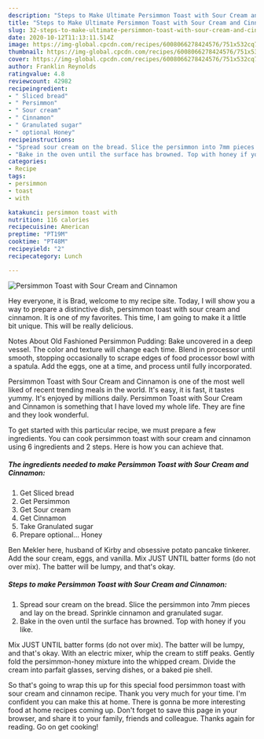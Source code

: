 ```yaml
---
description: "Steps to Make Ultimate Persimmon Toast with Sour Cream and Cinnamon"
title: "Steps to Make Ultimate Persimmon Toast with Sour Cream and Cinnamon"
slug: 32-steps-to-make-ultimate-persimmon-toast-with-sour-cream-and-cinnamon
date: 2020-10-12T11:13:11.514Z
image: https://img-global.cpcdn.com/recipes/6008066278424576/751x532cq70/persimmon-toast-with-sour-cream-and-cinnamon-recipe-main-photo.jpg
thumbnail: https://img-global.cpcdn.com/recipes/6008066278424576/751x532cq70/persimmon-toast-with-sour-cream-and-cinnamon-recipe-main-photo.jpg
cover: https://img-global.cpcdn.com/recipes/6008066278424576/751x532cq70/persimmon-toast-with-sour-cream-and-cinnamon-recipe-main-photo.jpg
author: Franklin Reynolds
ratingvalue: 4.8
reviewcount: 42982
recipeingredient:
- " Sliced bread"
- " Persimmon"
- " Sour cream"
- " Cinnamon"
- " Granulated sugar"
- " optional Honey"
recipeinstructions:
- "Spread sour cream on the bread. Slice the persimmon into 7mm pieces and lay on the bread. Sprinkle cinnamon and granulated sugar."
- "Bake in the oven until the surface has browned. Top with honey if you like."
categories:
- Recipe
tags:
- persimmon
- toast
- with

katakunci: persimmon toast with 
nutrition: 116 calories
recipecuisine: American
preptime: "PT19M"
cooktime: "PT48M"
recipeyield: "2"
recipecategory: Lunch

---
```



![Persimmon Toast with Sour Cream and Cinnamon](https://img-global.cpcdn.com/recipes/6008066278424576/751x532cq70/persimmon-toast-with-sour-cream-and-cinnamon-recipe-main-photo.jpg)

Hey everyone, it is Brad, welcome to my recipe site. Today, I will show you a way to prepare a distinctive dish, persimmon toast with sour cream and cinnamon. It is one of my favorites. This time, I am going to make it a little bit unique. This will be really delicious.

Notes About Old Fashioned Persimmon Pudding: Bake uncovered in a deep vessel. The color and texture will change each time. Blend in processor until smooth, stopping occasionally to scrape edges of food processor bowl with a spatula. Add the eggs, one at a time, and process until fully incorporated.

Persimmon Toast with Sour Cream and Cinnamon is one of the most well liked of recent trending meals in the world. It's easy, it is fast, it tastes yummy. It's enjoyed by millions daily. Persimmon Toast with Sour Cream and Cinnamon is something that I have loved my whole life. They are fine and they look wonderful.


To get started with this particular recipe, we must prepare a few ingredients. You can cook persimmon toast with sour cream and cinnamon using 6 ingredients and 2 steps. Here is how you can achieve that.

<!--inarticleads1-->

##### The ingredients needed to make Persimmon Toast with Sour Cream and Cinnamon:

1. Get  Sliced bread
1. Get  Persimmon
1. Get  Sour cream
1. Get  Cinnamon
1. Take  Granulated sugar
1. Prepare  optional... Honey


Ben Mekler here, husband of Kirby and obsessive potato pancake tinkerer. Add the sour cream, eggs, and vanilla. Mix JUST UNTIL batter forms (do not over mix). The batter will be lumpy, and that&#39;s okay. 

<!--inarticleads2-->

##### Steps to make Persimmon Toast with Sour Cream and Cinnamon:

1. Spread sour cream on the bread. Slice the persimmon into 7mm pieces and lay on the bread. Sprinkle cinnamon and granulated sugar.
1. Bake in the oven until the surface has browned. Top with honey if you like.


Mix JUST UNTIL batter forms (do not over mix). The batter will be lumpy, and that&#39;s okay. With an electric mixer, whip the cream to stiff peaks. Gently fold the persimmon-honey mixture into the whipped cream. Divide the cream into parfait glasses, serving dishes, or a baked pie shell. 

So that's going to wrap this up for this special food persimmon toast with sour cream and cinnamon recipe. Thank you very much for your time. I'm confident you can make this at home. There is gonna be more interesting food at home recipes coming up. Don't forget to save this page in your browser, and share it to your family, friends and colleague. Thanks again for reading. Go on get cooking!

